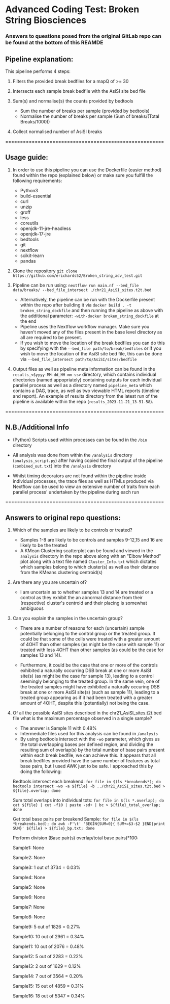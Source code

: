 # Advanced Coding Test: Broken String Biosciences
### Answers to questions posed from the original GitLab repo can be found at the bottom of this REAMDE

## Pipeline explanation:
This pipeline performs 4 steps:
1. Filters the provided break bedfiles for a mapQ of >= 30

2. Intersects each sample break bedfile with the AsiSI site bed file

3. Sum(s) and normalise(s) the counts provided by bedtools
   * Sum the number of breaks per sample (provided by bedtools)
   * Normalise the number of breaks per sample (Sum of breaks/(Total Breaks/1000))

4. Collect normalised number of AsiSI breaks

======================================================

## Usage guide: 
1. In order to use this pipeline you can use the Dockerfile (easier method) found within the repo (explained below) or make sure you fulfill the following requirements:
   * Python3 
   * build-essential 
   * curl 
   * unzip 
   * groff 
   * less 
   * coreutils
   * openjdk-11-jre-headless
   * openjdk-17-jre
   * bedtools
   * git
   * nextflow
   * scikit-learn
   * pandas

2. Clone the repository ```git clone https://github.com/erichards52/Broken_string_adv_test.git```

3. Pipeline can be run using: 
```nextflow run main.nf --bed_file data/breaks/ --bed_file_intersect ./chr21_AsiSI_sites.t2t.bed```
   * Alternatively, the pipeline can be run with the Dockerfile present within the repo after building it via ```docker build . -t broken_string_dockfile``` and then running the pipeline as above with the additional parameter: ```-with-docker broken_string_dockfile``` at the end
   * Pipeline uses the Nextflow workflow manager. Make sure you haven't moved any of the files present in the base level directory as all are required to be present. 
   * If you wish to move the location of the break bedfiles you can do this by specifying with the ```--bed_file path/to/break/bedfiles``` or if you wish to move the location of the AsiSI site bed file, this can be done via ```--bed_file_intersect path/to/AsiSI/sites/bedfile```

4. Output files as well as pipeline meta information can be found in the ```results_<$yyyy-MM-dd_HH-mm-ss>``` directory, which contains individual directories (named appopriately) containing outputs for each individual parallel process as well as a directory named ```pipeline_meta``` which contains a DAG, trace, as well as two viewable HTML reports (timeline and report). An example of results directory from the latest run of the pipeline is available within the repo (```results_2023-11-21_13-51-58```).

======================================================

## N.B./Additional Info
* (Python) Scripts used within processes can be found in the ```/bin``` directory

* All analysis was done from within the ```/analysis``` directory (```analysis_script.py```) after having copied the final output of the pipeline (```combined_out.txt```) into the ```/analysis``` directory

* Whilst timing decorators are not found within the pipeline inside individual processes, the trace files as well as HTMLs produced via Nextflow can be used to view an extensive number of traits from each parallel process' undertaken by the pipeline during each run

======================================================

## Answers to original repo questions:
1. Which of the samples are likely to be controls or treated?
   * Samples 1-8 are likely to be controls and samples 9-12,15 and 16 are likely to be the treated
   * A KMean Clustering scatterplot can be found and viewed in the ```analysis``` directory in the repo above along with an "Elbow Method" plot along with a text file named ```Cluster_Info.txt``` which dictates which samples belong to which cluster(s) as well as their distance from the KMeans clustering centroid(s)

2. Are there any you are uncertain of?
   * I am uncertain as to whether samples 13 and 14 are treated or a control as they exhibit the an abnormal distance from their (respective) cluster's centroid and their placing is somewhat ambiguous

3. Can you explain the samples in the uncertain group?
   * There are a number of reasons for each (uncertain) sample potentially belonging to the control group or the treated group. It could be that some of the cells were treated with a greater amount of 4OHT than other samples (as might be the case with sample 11) or treated with less 4OHT than other samples (as could be the case for samples 13 and 14).

   * Furthermore, it could be the case that one or more of the controls exhibited a naturally occurring DSB break at one or more AsiSI site(s) (as might be the case for sample 13), leading to a control seemingly belonging to the treated group. In the same vein, one of the treated samples might have exhibited a naturally occuring DSB break at one or more AsiSI site(s) (such as sample 11), leading to a treated group appearing as if it had been treated with a greater amount of 4OHT, despite this (potentially) not being the case.

4. Of all the possible AsiSI sites described in the chr21_AsiSI_sites.t2t.bed file what is the maximum percentage observed in a single sample?
   * The answer is Sample 11 with 0.48%
   * Intermediate files used for this analysis can be found in ```/analysis```
   * By using bedtools intersect with the ```-wo``` parameter, which gives us the total overlapping bases per defined region, and dividing the resulting sum of overlap(s) by the total number of base pairs present within each break bedfile, we can achieve this. It appears that all break bedfiles provided have the same number of features as total base pairs, but I used AWK just to be safe. I approached this by doing the following:

   Bedtools intersect each breakend:
   ```for file in $(ls *breakends*); do bedtools intersect -wo -a ${file} -b ../chr21_AsiSI_sites.t2t.bed > ${file}.overlap; done```

   Sum total overlaps into individual txts:
   ```for file in $(ls *.overlap); do cat ${file} | cut -f10 | paste -sd+ | bc > ${file}_total_overlap; done```

   Get total base pairs per breakend Sample:
   ```for file in $(ls *breakends.bed); do awk -F'\t' 'BEGIN{SUM=0}{ SUM+=$3-$2 }END{print SUM}' ${file} > ${file}_bp.txt; done```

   Perform division (Base pair(s) overlap/total base pairs)*100:
   
   Sample1: None

   Sample2: None

   Sample3: 1 out of 3734 = 0.03%

   Sample4: None

   Sample5: None

   Sample6: None

   Sample7: None

   Sample8: None

   Sample9: 5 out of 1826 = 0.27%

   Sample10: 10 out of 2961 = 0.34%

   Sample11: 10 out of 2076 = 0.48%

   Sample12: 5 out of 2283 = 0.22%

   Sample13: 2 out of 1629 = 0.12%

   Sample14: 7 out of 3564 = 0.20%

   Sample15: 15 out of 4859 = 0.31%

   Sample16: 18 out of 5347 = 0.34%